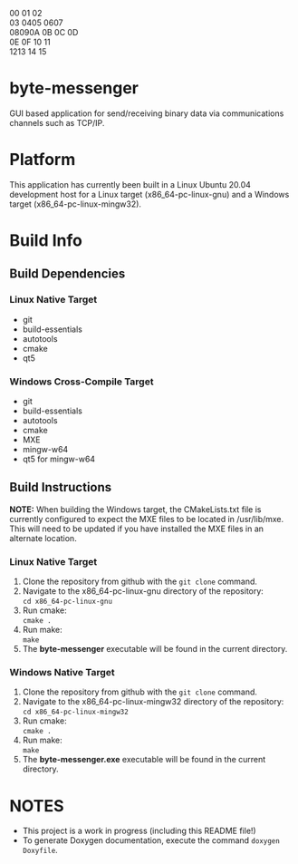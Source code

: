 00        01      02  
03        0405  0607  
08090A    0B  0C  0D  
0E    0F  10      11  
  1213    14      15  

# byte-messenger
GUI based application for send/receiving binary data via communications channels such as TCP/IP.

# Platform
This application has currently been built in a Linux Ubuntu 20.04 development host for a
Linux target (x86_64-pc-linux-gnu) and a Windows target (x86_64-pc-linux-mingw32).

# Build Info

## Build Dependencies

### Linux Native Target
- git
- build-essentials
- autotools
- cmake
- qt5

### Windows Cross-Compile Target
- git
- build-essentials
- autotools
- cmake
- MXE
- mingw-w64
- qt5 for mingw-w64

## Build Instructions

**NOTE:** When building the Windows target, the CMakeLists.txt file is currently configured
to expect the MXE files to be located in /usr/lib/mxe.  This will need to be updated if you
have installed the MXE files in an alternate location.

### Linux Native Target
1.  Clone the repository from github with the `git clone` command.
2.  Navigate to the x86_64-pc-linux-gnu directory of the repository:  
    `cd x86_64-pc-linux-gnu`
3.  Run cmake:  
    `cmake .`
4.  Run make:  
    `make`
5.  The **byte-messenger** executable will be found in the current directory.

### Windows Native Target
1.  Clone the repository from github with the `git clone` command.
2.  Navigate to the x86_64-pc-linux-mingw32 directory of the repository:  
    `cd x86_64-pc-linux-mingw32`
3.  Run cmake:  
    `cmake .`
4.  Run make:  
    `make`
5.  The **byte-messenger.exe** executable will be found in the current directory.

# NOTES
- This project is a work in progress (including this README file!)
- To generate Doxygen documentation, execute the command `doxygen Doxyfile`.
